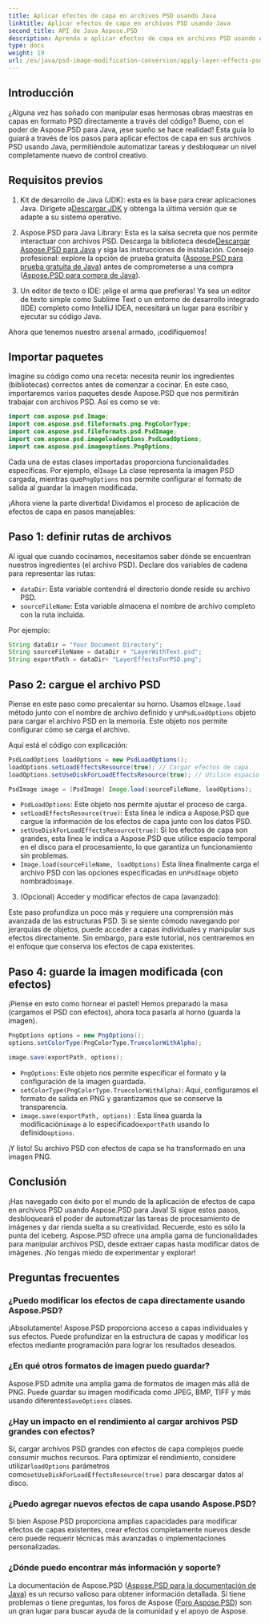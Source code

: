 ```yaml
---
title: Aplicar efectos de capa en archivos PSD usando Java
linktitle: Aplicar efectos de capa en archivos PSD usando Java
second_title: API de Java Aspose.PSD
description: Aprenda a aplicar efectos de capa en archivos PSD usando Aspose.PSD para Java. Este tutorial cubre la carga de PSD, el acceso a capas y el guardado de la imagen modificada.
type: docs
weight: 19
url: /es/java/psd-image-modification-conversion/apply-layer-effects-psd-files/
---
```

## Introducción

¿Alguna vez has soñado con manipular esas hermosas obras maestras en capas en formato PSD directamente a través del código? Bueno, con el poder de Aspose.PSD para Java, ¡ese sueño se hace realidad! Esta guía lo guiará a través de los pasos para aplicar efectos de capa en sus archivos PSD usando Java, permitiéndole automatizar tareas y desbloquear un nivel completamente nuevo de control creativo. 

## Requisitos previos

1.  Kit de desarrollo de Java (JDK): esta es la base para crear aplicaciones Java. Dirígete a[Descargar JDK](https://www.oracle.com/java/technologies/javase/downloads/) y obtenga la última versión que se adapte a su sistema operativo.

2.  Aspose.PSD para Java Library: Esta es la salsa secreta que nos permite interactuar con archivos PSD. Descarga la biblioteca desde[Descargar Aspose.PSD para Java](https://releases.aspose.com/psd/java/) y siga las instrucciones de instalación. Consejo profesional: explore la opción de prueba gratuita ([Aspose.PSD para prueba gratuita de Java](https://releases.aspose.com/)) antes de comprometerse a una compra ([Aspose.PSD para compra de Java](https://purchase.aspose.com/buy)).

3. Un editor de texto o IDE: ¡elige el arma que prefieras! Ya sea un editor de texto simple como Sublime Text o un entorno de desarrollo integrado (IDE) completo como IntelliJ IDEA, necesitará un lugar para escribir y ejecutar su código Java.

Ahora que tenemos nuestro arsenal armado, ¡codifiquemos!

## Importar paquetes

Imagine su código como una receta: necesita reunir los ingredientes (bibliotecas) correctos antes de comenzar a cocinar. En este caso, importaremos varios paquetes desde Aspose.PSD que nos permitirán trabajar con archivos PSD. Así es como se ve:

```java
import com.aspose.psd.Image;
import com.aspose.psd.fileformats.png.PngColorType;
import com.aspose.psd.fileformats.psd.PsdImage;
import com.aspose.psd.imageloadoptions.PsdLoadOptions;
import com.aspose.psd.imageoptions.PngOptions;
```

 Cada una de estas clases importadas proporciona funcionalidades específicas. Por ejemplo, el`Image` La clase representa la imagen PSD cargada, mientras que`PngOptions` nos permite configurar el formato de salida al guardar la imagen modificada.

¡Ahora viene la parte divertida! Dividamos el proceso de aplicación de efectos de capa en pasos manejables:

## Paso 1: definir rutas de archivos

Al igual que cuando cocinamos, necesitamos saber dónde se encuentran nuestros ingredientes (el archivo PSD). Declare dos variables de cadena para representar las rutas:

- `dataDir`: Esta variable contendrá el directorio donde reside su archivo PSD. 
- `sourceFileName`: Esta variable almacena el nombre de archivo completo con la ruta incluida.

Por ejemplo:

```java
String dataDir = "Your Document Directory";
String sourceFileName = dataDir + "LayerWithText.psd";
String exportPath = dataDir+ "LayerEffectsForPSD.png";
```

## Paso 2: cargue el archivo PSD

 Piense en este paso como precalentar su horno. Usamos el`Image.load` método junto con el nombre de archivo definido y un`PsdLoadOptions` objeto para cargar el archivo PSD en la memoria. Este objeto nos permite configurar cómo se carga el archivo.

Aquí está el código con explicación:

```java
PsdLoadOptions loadOptions = new PsdLoadOptions();
loadOptions.setLoadEffectsResource(true); // Cargar efectos de capa
loadOptions.setUseDiskForLoadEffectsResource(true); // Utilice espacio en disco para efectos grandes

PsdImage image = (PsdImage) Image.load(sourceFileName, loadOptions);
```

- `PsdLoadOptions`: Este objeto nos permite ajustar el proceso de carga.
- `setLoadEffectsResource(true)`: Esta línea le indica a Aspose.PSD que cargue la información de los efectos de capa junto con los datos PSD. 
- `setUseDiskForLoadEffectsResource(true)`: Si los efectos de capa son grandes, esta línea le indica a Aspose.PSD que utilice espacio temporal en el disco para el procesamiento, lo que garantiza un funcionamiento sin problemas.
- `Image.load(sourceFileName, loadOptions)` Esta línea finalmente carga el archivo PSD con las opciones especificadas en un`PsdImage` objeto nombrado`image`.

3. (Opcional) Acceder y modificar efectos de capa (avanzado):

Este paso profundiza un poco más y requiere una comprensión más avanzada de las estructuras PSD. Si se siente cómodo navegando por jerarquías de objetos, puede acceder a capas individuales y manipular sus efectos directamente. Sin embargo, para este tutorial, nos centraremos en el enfoque que conserva los efectos de capa existentes.
## Paso 4: guarde la imagen modificada (con efectos)

¡Piense en esto como hornear el pastel! Hemos preparado la masa (cargamos el PSD con efectos), ahora toca pasarla al horno (guarda la imagen). 

```java
PngOptions options = new PngOptions();
options.setColorType(PngColorType.TruecolorWithAlpha);

image.save(exportPath, options);
```

- `PngOptions`: Este objeto nos permite especificar el formato y la configuración de la imagen guardada.
- `setColorType(PngColorType.TruecolorWithAlpha)`: Aquí, configuramos el formato de salida en PNG y garantizamos que se conserve la transparencia.
- `image.save(exportPath, options)` : Esta línea guarda la modificación`image` a lo especificado`exportPath` usando lo definido`options`.

¡Y listo! Su archivo PSD con efectos de capa se ha transformado en una imagen PNG.

## Conclusión

¡Has navegado con éxito por el mundo de la aplicación de efectos de capa en archivos PSD usando Aspose.PSD para Java! Si sigue estos pasos, desbloqueará el poder de automatizar las tareas de procesamiento de imágenes y dar rienda suelta a su creatividad. Recuerde, esto es sólo la punta del iceberg. Aspose.PSD ofrece una amplia gama de funcionalidades para manipular archivos PSD, desde extraer capas hasta modificar datos de imágenes. ¡No tengas miedo de experimentar y explorar!

## Preguntas frecuentes

### ¿Puedo modificar los efectos de capa directamente usando Aspose.PSD?
¡Absolutamente! Aspose.PSD proporciona acceso a capas individuales y sus efectos. Puede profundizar en la estructura de capas y modificar los efectos mediante programación para lograr los resultados deseados. 

### ¿En qué otros formatos de imagen puedo guardar?
 Aspose.PSD admite una amplia gama de formatos de imagen más allá de PNG. Puede guardar su imagen modificada como JPEG, BMP, TIFF y más usando diferentes`SaveOptions` clases.

### ¿Hay un impacto en el rendimiento al cargar archivos PSD grandes con efectos?
 Sí, cargar archivos PSD grandes con efectos de capa complejos puede consumir muchos recursos. Para optimizar el rendimiento, considere utilizar`loadOptions` parámetros como`setUseDiskForLoadEffectsResource(true)` para descargar datos al disco.

### ¿Puedo agregar nuevos efectos de capa usando Aspose.PSD?
Si bien Aspose.PSD proporciona amplias capacidades para modificar efectos de capas existentes, crear efectos completamente nuevos desde cero puede requerir técnicas más avanzadas o implementaciones personalizadas.

### ¿Dónde puedo encontrar más información y soporte?
La documentación de Aspose.PSD ([Aspose.PSD para la documentación de Java](https://reference.aspose.com/psd/java/)) es un recurso valioso para obtener información detallada. Si tiene problemas o tiene preguntas, los foros de Aspose ([Foro Aspose.PSD](https://forum.aspose.com/c/psd/34)) son un gran lugar para buscar ayuda de la comunidad y el apoyo de Aspose.
